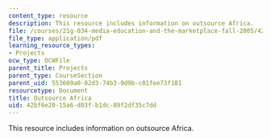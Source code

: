 ```yaml
---
content_type: resource
description: This resource includes information on outsource Africa.
file: /courses/21g-034-media-education-and-the-marketplace-fall-2005/42bf6e2015a6d03fb1dc89f2df35c7dd_MIT21G_034F05_outsourcing.pdf
file_type: application/pdf
learning_resource_types:
- Projects
ocw_type: OCWFile
parent_title: Projects
parent_type: CourseSection
parent_uid: 553609a0-02d3-74b3-9d9b-c01fee73f101
resourcetype: Document
title: Outsource Africa
uid: 42bf6e20-15a6-d03f-b1dc-89f2df35c7dd
---
```

This resource includes information on outsource Africa.

